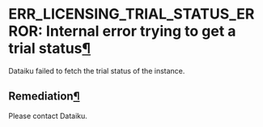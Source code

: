 ERR\_LICENSING\_TRIAL\_STATUS\_ERROR: Internal error trying to get a trial status[¶](#err-licensing-trial-status-error-internal-error-trying-to-get-a-trial-status "Permalink to this heading")
===============================================================================================================================================================================================


Dataiku failed to fetch the trial status of the instance.



Remediation[¶](#remediation "Permalink to this heading")
--------------------------------------------------------


Please contact Dataiku.